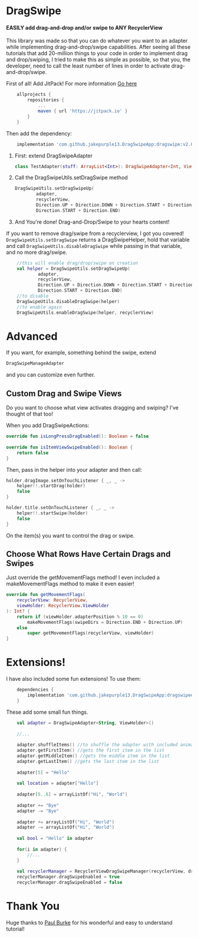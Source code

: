 # DragSwipe

#### EASILY add drag-and-drop and/or swipe to ANY RecyclerView

This library was made so that you can do whatever you want to an adapter while implementing drag-and-drop/swipe capabilities. After seeing all these tutorials that add 20-million things to your code in order to implement drag and drop/swiping, I tried to make this as simple as possible, so that you, the developer, need to call the least number of lines in order to activate drag-and-drop/swipe.

First of all! Add JitPack! For more information [Go here](https://jitpack.io/#jakepurple13/DragSwipeApp/)
```gradle
	allprojects {
		repositories {
			...
			maven { url 'https://jitpack.io' }
		}
	}
```
Then add the dependency:
```gradle
	implementation 'com.github.jakepurple13.DragSwipeApp:dragswipe:v2.0'
```

1. First: extend DragSwipeAdapter
	
    ```kotlin
    class TestAdapter(stuff: ArrayList<Int>): DragSwipeAdapter<Int, ViewHolder>(stuff)
    ```
2. Call the DragSwipeUtils.setDragSwipe method

	```kotlin
    DragSwipeUtils.setDragSwipeUp(
            adapter,
            recyclerView,
            Direction.UP + Direction.DOWN + Direction.START + Direction.END,
            Direction.START + Direction.END)
    ```
    
    
3. And You're done! Drag-and-Drop/Swipe to your hearts content!

If you want to remove drag/swipe from a recyclerview, I got you covered! ```DragSwipeUtils.setDragSwipe``` returns a DragSwipeHelper, hold that variable and call ```DragSwipeUtils.disableDragSwipe``` while passing in that variable, and no more drag/swipe.

```kotlin
	//this will enable drag/drop/swipe on creation
    val helper = DragSwipeUtils.setDragSwipeUp(
            adapter,
            recyclerView,
            Direction.UP + Direction.DOWN + Direction.START + Direction.END,
            Direction.START + Direction.END)
    //to disable        
    DragSwipeUtils.disableDragSwipe(helper)
    //to enable again
    DragSwipeUtils.enableDragSwipe(helper, recyclerView)
```

# Advanced
If you want, for example, something behind the swipe, extend 
```kotlin
DragSwipeManageAdapter
```
and you can customize even further.

## Custom Drag and Swipe Views
Do you want to choose what view activates dragging and swiping? I've thought of that too!

When you add DragSwipeActions:
```kotlin
override fun isLongPressDragEnabled(): Boolean = false  
  
override fun isItemViewSwipeEnabled(): Boolean {  
    return false  
}
```
Then, pass in the helper into your adapter and then call:
```kotlin
holder.dragImage.setOnTouchListener { _, _ ->  
	helper!!.startDrag(holder)  
    false  
}

holder.title.setOnTouchListener { _, _ ->  
	helper!!.startSwipe(holder)  
    false  
}
```
On the item(s) you want to control the drag or swipe.

## Choose What Rows Have Certain Drags and Swipes
Just override the getMovementFlags method! I even included a makeMovementFlags method to make it even easier!
```kotlin
override fun getMovementFlags(  
    recyclerView: RecyclerView,  
	viewHolder: RecyclerView.ViewHolder  
): Int? {  
    return if (viewHolder.adapterPosition % 10 == 0)  
        makeMovementFlags(swipeDirs = Direction.END + Direction.UP)  
    else  
		super.getMovementFlags(recyclerView, viewHolder)  
}
```

# Extensions!
I have also included some fun extensions! To use them:
```gradle
	dependencies {
		implementation 'com.github.jakepurple13.DragSwipeApp:dragswipeex:v2.0'
	}
```
These add some small fun things.
```kotlin
    val adapter = DragSwipeAdapter<String, ViewHolder>()
    
    //...
    
    adapter.shuffleItems() //to shuffle the adapter with included animation
    adapter.getFirstItem() //gets the first item in the list
    adapter.getMiddleItem() //gets the middle item in the list
    adapter.getLastItem() //gets the last item in the list
    
    adapter[5] = "Hello"
    
    val location = adapter["Hello"]
    
    adapter[5..6] = arrayListOf("Hi", "World")
    
    adapter += "Bye"
    adapter -= "Bye"
    
    adapter += arrayListOf("Hi", "World")
    adapter -= arrayListOf("Hi", "World")
    
    val bool = "Hello" in adapter
    
    for(i in adapter) {
        //...
    }
    
    val recyclerManager = RecyclerViewDragSwipeManager(recyclerView, dragSwipeHelper)
    recyclerManager.dragSwipeEnabled = true
    recyclerManager.dragSwipeEnabled = false
```

# Thank You
Huge thanks to [Paul Burke](https://medium.com/@ipaulpro/drag-and-swipe-with-recyclerview-b9456d2b1aaf) for his wonderful and easy to understand tutorial!
